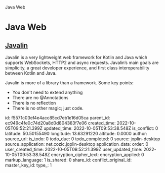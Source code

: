 Java Web

# Java Web

## [**Javalin**](https://javalin.io/)
Javalin is a very lightweight web framework for Kotlin and Java which supports WebSockets, HTTP2 and async requests. Javalin’s main goals are simplicity, a great developer experience, and first class interoperability between Kotlin and Java.

Javalin is more of a library than a framework. Some key points:
- You don't need to extend anything
- There are no @Annotations
- There is no reflection
- There is no other magic; just code.

id: f5571c03ef4e4acc85cd7eb1e16d05ca
parent_id: ec949c4fe0c74d20a8d0d804383f7e06
created_time: 2022-10-05T09:52:21.399Z
updated_time: 2022-10-05T09:53:38.548Z
is_conflict: 0
latitude: 50.50155490
longitude: 13.63291220
altitude: 0.0000
author: 
source_url: 
is_todo: 0
todo_due: 0
todo_completed: 0
source: joplin-desktop
source_application: net.cozic.joplin-desktop
application_data: 
order: 0
user_created_time: 2022-10-05T09:52:21.399Z
user_updated_time: 2022-10-05T09:53:38.548Z
encryption_cipher_text: 
encryption_applied: 0
markup_language: 1
is_shared: 0
share_id: 
conflict_original_id: 
master_key_id: 
type_: 1